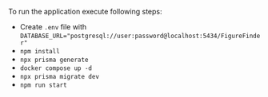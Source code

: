 To run the application execute following steps:
 - Create `.env` file with `DATABASE_URL="postgresql://user:password@localhost:5434/FigureFinder"`
 - `npm install`
 - `npx prisma generate`
 - `docker compose up -d`
 - `npx prisma migrate dev`
 - `npm run start`